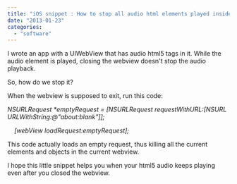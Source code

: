 ```yaml
---
title: "iOS snippet : How to stop all audio html elements played inside a UIWebView when I close it?"
date: "2013-01-23"
categories: 
  - "software"
---
```


  

I wrote an app with a UIWebView that has audio html5 tags in it. While the audio element is played, closing the webview doesn't stop the audio playback.

  

So, how do we stop it?

  

When the webview is supposed to exit, run this code:

  

_NSURLRequest \*emptyRequest = \[NSURLRequest requestWithURL:\[NSURL URLWithString:@"about:blank"\]\];_

    _\[webView loadRequest:emptyRequest\];_

  

  

This code actually loads an empty request, thus killing all the current elements and objects in the current webview.

  

I hope this little snippet helps you when your html5 audio keeps playing even after you closed the webview.
